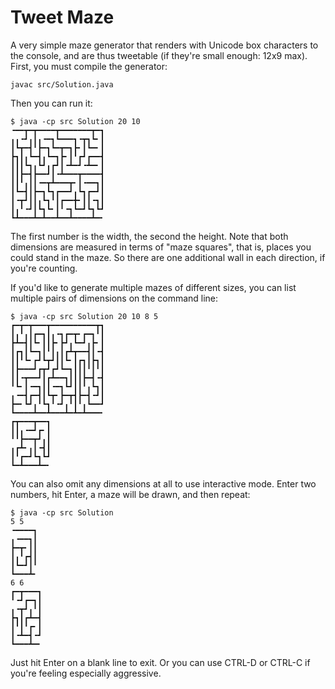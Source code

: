 Tweet Maze
==========

A very simple maze generator that renders with Unicode box characters to the
console, and are thus tweetable (if they're small enough: 12x9 max).  First, you
must compile the generator:

    javac src/Solution.java
    
Then you can run it:

    $ java -cp src Solution 20 10
    ╺━━┳━┳━━━━┳━━━━━━━┳━┓
    ╻╻╺┛╻┃╻╺━┓┗━━━┓╺┳┓┗╸┃
    ┃┗┳━┫╹┣━┓┗━┳━┓┣╸┃┗━╸┃
    ┣┓┃╻┗━┫╻┗━┓┣╸┃╹┏┛┏━━┫
    ┃┃┃┗┓╻┗┛╻┏┛┃╺┻━┛╺┻━╸┃
    ┃┃┣━┫┣━━┛┃╺┻━━━┳━━━━┫
    ┃┃╹╻┃┃╺━┳┻━━━┳╸┃╺━━┓┃
    ┃┗━┫┃┣━┓┗┓┏━━┛╻┗┓┏━┛┃
    ┃╺┳┛┃┃╻┗┓╹┃┏━━╋╸┃┃╺┓┃
    ┃╻╹╺┛┃┗┓┗╸┃╹╺┓┗━┛┗┓┗┛
    ┗┻━━━┻━┻━━┻━━┻━━━━┻━╸

The first number is the width, the second the height.  Note that both dimensions
are measured in terms of "maze squares", that is, places you could stand in the
maze.  So there are one additional wall in each direction, if you're counting.

If you'd like to generate multiple mazes of different sizes, you can list
multiple pairs of dimensions on the command line:

    $ java -cp src Solution 20 10 8 5
    ┏━┳━┳━━━┳━━━━━━━━━━┳┓
    ┃╻╹╻┃┏━┓┃╻╺┓┏━┳╸┏━┓╹┃
    ┣┻━┫┃┗╸┃┃┣╸┣┛╻┗━┛╻┣╸┃
    ┃┏┓┃┗━┓┃╹┃╻┃┏┻┳━━┫┃╺┫
    ┃┃╹┗╸┏┛┗┳┛┃┃┗╸┃┏┓┃┣┓┃
    ┃┣━━━┛┏┳┛┏┛┗━┓┃┃┃╹┃╹┃
    ┃┃╺┳━━┛┃┏┻━━┓┃┃┃┣━┫╺┫
    ╹┗╸┃╺━┓┃┃╺━┓┗┛┃┃╹╻┗┓┃
    ╻╺━┫┏━┫┃┗┳╸┣━┳┫┣━┫╺┛┃
    ┣━╸┗┛╻╹┗┓╹╺┛╻╹┃╹╻┗━━┛
    ┗━━━━┻━━┻━━━┻━┻━┻━━━╸
    ┏┳━━━┳━━┓
    ┃┃╻╺━┛┏╸┃
    ╹╹┣━━┳┛╻┃
    ╻┏┻╸╻┃╺┫┃
    ┃╹┏━┛┗┓┗┛
    ┗━┻━━━┻━╸

You can also omit any dimensions at all to use interactive mode.  Enter two
numbers, hit Enter, a maze will be drawn, and then repeat:

    $ java -cp src Solution
    5 5
    ╺━━━━┓
    ╻╺━━┓┃
    ┣━┳╸┃┃
    ┃╻╹┏┫┃
    ┃┗━┛┃╹
    ┗━━━┻╸
    6 6
    ┏━┳━━━┓
    ╹╺┛┏━┓┃
    ╻╺┳┛╻╹┃
    ┣┓┃┏┻━┫
    ┃╹┃╹┏╸┃
    ┃╺┻━┫╺┛
    ┗━━━┻━╸

Just hit Enter on a blank line to exit.  Or you can use CTRL-D or CTRL-C if
you're feeling especially aggressive.
